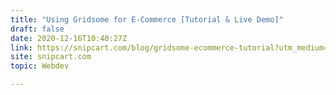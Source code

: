 ```yaml
---
title: "Using Gridsome for E-Commerce [Tutorial & Live Demo]"
draft: false
date: 2020-12-16T10:40:27Z
link: https://snipcart.com/blog/gridsome-ecommerce-tutorial?utm_medium=RSS&utm_source=hune
site: snipcart.com
topic: Webdev  

---
```

